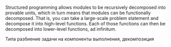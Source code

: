 Structured programming allows modules to be recursively decomposed into
provable units, which in turn means that modules can be functionally
decomposed. That is, you can take a large-scale problem statement and
decompose it into high-level functions. Each of those functions can then be
decomposed into lower-level functions, ad infinitum. 

Типа разбиение задачи на компоненты выполнения, декомпозиция

